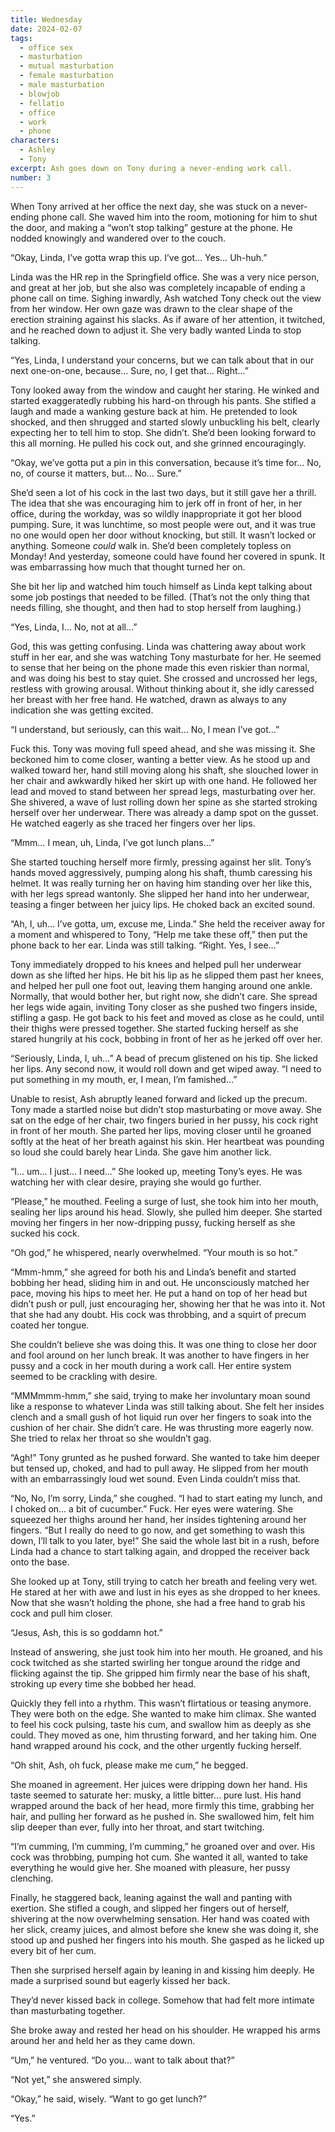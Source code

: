 ```yaml
---
title: Wednesday
date: 2024-02-07
tags:
  - office sex
  - masturbation
  - mutual masturbation
  - female masturbation
  - male masturbation
  - blowjob
  - fellatio
  - office
  - work
  - phone
characters:
  - Ashley
  - Tony
excerpt: Ash goes down on Tony during a never-ending work call.
number: 3
---
```


When Tony arrived at her office the next day, she was stuck on a never-ending phone call. She waved him into the room, motioning for him to shut the door, and making a “won’t stop talking” gesture at the phone. He nodded knowingly and wandered over to the couch.

“Okay, Linda, I’ve gotta wrap this up. I’ve got… Yes… Uh-huh.”

Linda was the HR rep in the Springfield office. She was a very nice person, and great at her job, but she also was completely incapable of ending a phone call on time. Sighing inwardly, Ash watched Tony check out the view from her window. Her own gaze was drawn to the clear shape of the erection straining against his slacks. As if aware of her attention, it twitched, and he reached down to adjust it. She very badly wanted Linda to stop talking.

“Yes, Linda, I understand your concerns, but we can talk about that in our next one-on-one, because… Sure, no, I get that… Right…”

Tony looked away from the window and caught her staring. He winked and started exaggeratedly rubbing his hard-on through his pants. She stifled a laugh and made a wanking gesture back at him. He pretended to look shocked, and then shrugged and started slowly unbuckling his belt, clearly expecting her to tell him to stop. She didn’t. She’d been looking forward to this all morning. He pulled his cock out, and she grinned encouragingly.

“Okay, we’ve gotta put a pin in this conversation, because it’s time for… No, no, of course it matters, but… No… Sure.”

She’d seen a lot of his cock in the last two days, but it still gave her a thrill. The idea that she was encouraging him to jerk off in front of her, in her office, during the workday, was so wildly inappropriate it got her blood pumping. Sure, it was lunchtime, so most people were out, and it was true no one would open her door without knocking, but still. It wasn’t locked or anything. Someone _could_ walk in. She’d been completely topless on Monday! And yesterday, someone could have found her covered in spunk. It was embarrassing how much that thought turned her on.

She bit her lip and watched him touch himself as Linda kept talking about some job postings that needed to be filled. (That’s not the only thing that needs filling, she thought, and then had to stop herself from laughing.)

“Yes, Linda, I… No, not at all…”

God, this was getting confusing. Linda was chattering away about work stuff in her ear, and she was watching Tony masturbate for her. He seemed to sense that her being on the phone made this even riskier than normal, and was doing his best to stay quiet. She crossed and uncrossed her legs, restless with growing arousal. Without thinking about it, she idly caressed her breast with her free hand. He watched, drawn as always to any indication she was getting excited.

“I understand, but seriously, can this wait… No, I mean I’ve got…”

Fuck this. Tony was moving full speed ahead, and she was missing it. She beckoned him to come closer, wanting a better view. As he stood up and walked toward her, hand still moving along his shaft, she slouched lower in her chair and awkwardly hiked her skirt up with one hand. He followed her lead and moved to stand between her spread legs, masturbating over her. She shivered, a wave of lust rolling down her spine as she started stroking herself over her underwear. There was already a damp spot on the gusset. He watched eagerly as she traced her fingers over her lips.

“Mmm… I mean, uh, Linda, I’ve got lunch plans…”

She started touching herself more firmly, pressing against her slit. Tony’s hands moved aggressively, pumping along his shaft, thumb caressing his helmet. It was really turning her on having him standing over her like this, with her legs spread wantonly. She slipped her hand into her underwear, teasing a finger between her juicy lips. He choked back an excited sound.

“Ah, I, uh… I’ve gotta, um, excuse me, Linda.” She held the receiver away for a moment and whispered to Tony, “Help me take these off,” then put the phone back to her ear. Linda was still talking. “Right. Yes, I see…”

Tony immediately dropped to his knees and helped pull her underwear down as she lifted her hips. He bit his lip as he slipped them past her knees, and helped her pull one foot out, leaving them hanging around one ankle. Normally, that would bother her, but right now, she didn’t care. She spread her legs wide again, inviting Tony closer as she pushed two fingers inside, stifling a gasp. He got back to his feet and moved as close as he could, until their thighs were pressed together. She started fucking herself as she stared hungrily at his cock, bobbing in front of her as he jerked off over her.

“Seriously, Linda, I, uh…” A bead of precum glistened on his tip. She licked her lips. Any second now, it would roll down and get wiped away. “I need to put something in my mouth, er, I mean, I’m famished…”

Unable to resist, Ash abruptly leaned forward and licked up the precum. Tony made a startled noise but didn’t stop masturbating or move away. She sat on the edge of her chair, two fingers buried in her pussy, his cock right in front of her mouth. She parted her lips, moving closer until he groaned softly at the heat of her breath against his skin. Her heartbeat was pounding so loud she could barely hear Linda. She gave him another lick.

“I… um… I just… I need…” She looked up, meeting Tony’s eyes. He was watching her with clear desire, praying she would go further.

“Please,” he mouthed. Feeling a surge of lust, she took him into her mouth, sealing her lips around his head. Slowly, she pulled him deeper. She started moving her fingers in her now-dripping pussy, fucking herself as she sucked his cock.

“Oh god,” he whispered, nearly overwhelmed. “Your mouth is so hot.”

“Mmm-hmm,” she agreed for both his and Linda’s benefit and started bobbing her head, sliding him in and out. He unconsciously matched her pace, moving his hips to meet her. He put a hand on top of her head but didn’t push or pull, just encouraging her, showing her that he was into it. Not that she had any doubt. His cock was throbbing, and a squirt of precum coated her tongue.

She couldn’t believe she was doing this. It was one thing to close her door and fool around on her lunch break. It was another to have fingers in her pussy and a cock in her mouth during a work call. Her entire system seemed to be crackling with desire.

“MMMmmm-hmm,” she said, trying to make her involuntary moan sound like a response to whatever Linda was still talking about. She felt her insides clench and a small gush of hot liquid run over her fingers to soak into the cushion of her chair. She didn’t care. He was thrusting more eagerly now. She tried to relax her throat so she wouldn’t gag.

“Agh!” Tony grunted as he pushed forward. She wanted to take him deeper but tensed up, choked, and had to pull away. He slipped from her mouth with an embarrassingly loud wet sound. Even Linda couldn’t miss that.

“No, No, I’m sorry, Linda,” she coughed. “I had to start eating my lunch, and I choked on… a bit of cucumber.” Fuck. Her eyes were watering. She squeezed her thighs around her hand, her insides tightening around her fingers. “But I really do need to go now, and get something to wash this down, I’ll talk to you later, bye!” She said the whole last bit in a rush, before Linda had a chance to start talking again, and dropped the receiver back onto the base.

She looked up at Tony, still trying to catch her breath and feeling very wet. He stared at her with awe and lust in his eyes as she dropped to her knees. Now that she wasn’t holding the phone, she had a free hand to grab his cock and pull him closer.

“Jesus, Ash, this is so goddamn hot.”

Instead of answering, she just took him into her mouth. He groaned, and his cock twitched as she started swirling her tongue around the ridge and flicking against the tip. She gripped him firmly near the base of his shaft, stroking up every time she bobbed her head.

Quickly they fell into a rhythm. This wasn’t flirtatious or teasing anymore. They were both on the edge. She wanted to make him climax. She wanted to feel his cock pulsing, taste his cum, and swallow him as deeply as she could. They moved as one, him thrusting forward, and her taking him. One hand wrapped around his cock, and the other urgently fucking herself.

“Oh shit, Ash, oh fuck, please make me cum,” he begged.

She moaned in agreement. Her juices were dripping down her hand. His taste seemed to saturate her: musky, a little bitter… pure lust. His hand wrapped around the back of her head, more firmly this time, grabbing her hair, and pulling her forward as he pushed in. She swallowed him, felt him slip deeper than ever, fully into her throat, and start twitching.

“I’m cumming, I’m cumming, I’m cumming,” he groaned over and over. His cock was throbbing, pumping hot cum. She wanted it all, wanted to take everything he would give her. She moaned with pleasure, her pussy clenching.

Finally, he staggered back, leaning against the wall and panting with exertion. She stifled a cough, and slipped her fingers out of herself, shivering at the now overwhelming sensation. Her hand was coated with her slick, creamy juices, and almost before she knew she was doing it, she stood up and pushed her fingers into his mouth. She gasped as he licked up every bit of her cum.

Then she surprised herself again by leaning in and kissing him deeply. He made a surprised sound but eagerly kissed her back.

They’d never kissed back in college. Somehow that had felt more intimate than masturbating together.

She broke away and rested her head on his shoulder. He wrapped his arms around her and held her as they came down.

“Um,” he ventured. “Do you… want to talk about that?”

“Not yet,” she answered simply.

“Okay,” he said, wisely. “Want to go get lunch?”

“Yes.”
